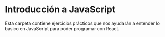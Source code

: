 # Introducción a JavaScript

Esta carpeta contiene ejercicios prácticos que nos ayudarán a entender lo básico en JavaScript para poder programar con React.

